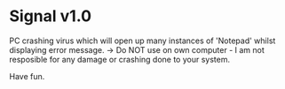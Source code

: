 # Signal v1.0

PC crashing virus which will open up many instances of 'Notepad' whilst displaying error message.
-> Do NOT use on own computer - I am not resposible for any damage or crashing done to your system.

Have fun.
